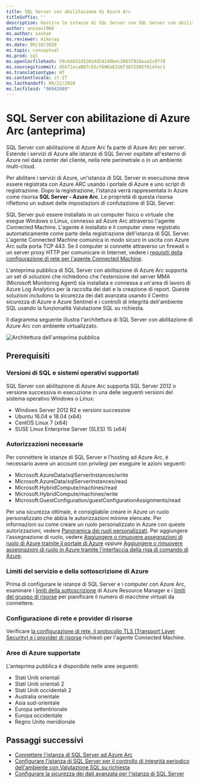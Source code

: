 ```yaml
---
title: SQL Server con abilitazione di Azure Arc
titleSuffix: ''
description: Gestire le istanze di SQL Server con SQL Server con abilitazione di Azure Arc
author: anosov1960
ms.author: sashan
ms.reviewer: mikeray
ms.date: 09/10/2020
ms.topic: conceptual
ms.prod: sql
ms.openlocfilehash: 59cbdd31d32014d54240b4c20937918aaa2c0770
ms.sourcegitcommit: d56f1eca807c55cf606a6316f3872585f014fec1
ms.translationtype: HT
ms.contentlocale: it-IT
ms.lasthandoff: 09/22/2020
ms.locfileid: "90942689"
---
```

# <a name="azure-arc-enabled-sql-server-preview"></a>SQL Server con abilitazione di Azure Arc (anteprima)

SQL Server con abilitazione di Azure Arc fa parte di Azure Arc per server. Estende i servizi di Azure alle istanze di SQL Server ospitate all'esterno di Azure nel data center del cliente, nella rete perimetrale o in un ambiente multi-cloud.

Per abilitare i servizi di Azure, un'istanza di SQL Server in esecuzione deve essere registrata con Azure ARC usando i portale di Azure e uno script di registrazione. Dopo la registrazione, l'istanza verrà rappresentata in Azure come risorsa __SQL Server - Azure Arc__. Le proprietà di questa risorsa riflettono un subset delle impostazioni di confutazione di SQL Server.

SQL Server può essere installato in un computer fisico o virtuale che esegue Windows o Linux, connesso ad Azure Arc attraverso l'agente Connected Machine. L'agente è installato e il computer viene registrato automaticamente come parte della registrazione dell'istanza di SQL Server. L'agente Connected Machine comunica in modo sicuro in uscita con Azure Arc sulla porta TCP 443. Se il computer si connette attraverso un firewall o un server proxy HTTP per comunicare in Internet, vedere i [requisiti della configurazione di rete per l'agente Connected Machine](/azure/azure-arc/servers/agent-overview#prerequisites).

L'anteprima pubblica di SQL Server con abilitazione di Azure Arc supporta un set di soluzioni che richiedono che l'estensione del server MMA (Microsoft Monitoring Agent) sia installata e connessa a un'area di lavoro di Azure Log Analytics per la raccolta dei dati e la creazione di report. Queste soluzioni includono la sicurezza dei dati avanzata usando il Centro sicurezza di Azure e Azure Sentinel e i controlli di integrità dell'ambiente SQL usando la funzionalità Valutazione SQL su richiesta.

Il diagramma seguente illustra l'architettura di SQL Server con abilitazione di Azure Arc con ambiente virtualizzato.

![Architettura dell'anteprima pubblica](media/overview/pubic-preview-architecture.png)

## <a name="prerequisites"></a>Prerequisiti

### <a name="supported-sql-versions-and-operating-systems"></a>Versioni di SQL e sistemi operativi supportati

SQL Server con abilitazione di Azure Arc supporta SQL Server 2012 o versione successiva in esecuzione in una delle seguenti versioni del sistema operativo Windows o Linux:

- Windows Server 2012 R2 e versioni successive
- Ubuntu 16.04 e 18.04 (x64)
- CentOS Linux 7 (x64)
- SUSE Linux Enterprise Server (SLES) 15 (x64)

### <a name="required-permissions"></a>Autorizzazioni necessarie

Per connettere le istanze di SQL Server e l'hosting ad Azure Arc, è necessario avere un account con privilegi per eseguire le azioni seguenti:
   * Microsoft.AzureData/sqlServerInstances/write
   * Microsoft.AzureData/sqlServerInstances/read
   * Microsoft.HybridCompute/machines/read
   * Microsoft.HybridCompute/machines/write
   * Microsoft.GuestConfiguration/guestConfigurationAssignments/read

Per una sicurezza ottimale, è consigliabile creare in Azure un ruolo personalizzato che abbia le autorizzazioni minime elencate. Per informazioni su come creare un ruolo personalizzato in Azure con queste autorizzazioni, vedere [Panoramica dei ruoli personalizzati](https://docs.microsoft.com/azure/active-directory/users-groups-roles/roles-custom-overview). Per aggiungere l'assegnazione di ruolo, vedere [Aggiungere o rimuovere assegnazioni di ruolo di Azure tramite il portale di Azure](https://docs.microsoft.com/azure/role-based-access-control/role-assignments-portal) oppure [Aggiungere o rimuovere assegnazioni di ruolo in Azure tramite l'interfaccia della riga di comando di Azure](https://docs.microsoft.com/azure/role-based-access-control/role-assignments-cli).

### <a name="azure-subscription-and-service-limits"></a>Limiti del servizio e della sottoscrizione di Azure

Prima di configurare le istanze di SQL Server e i computer con Azure Arc, esaminare i [limiti della sottoscrizione](/azure/azure-resource-manager/management/azure-subscription-service-limits#subscription-limits) di Azure Resource Manager e i [limiti del gruppo di risorse](/azure/azure-resource-manager/management/azure-subscription-service-limits#resource-group-limits) per pianificare il numero di macchine virtuali da connettere.

### <a name="networking-configuration-and-resource-providers"></a>Configurazione di rete e provider di risorse

Verificare [la configurazione di rete, il protocollo TLS (Transport Layer Security) e i provider di risorse](/azure/azure-arc/servers/agent-overview#prerequisites) richiesti per l'agente Connected Machine.

### <a name="supported-azure-regions"></a>Aree di Azure supportate

L'anteprima pubblica è disponibile nelle aree seguenti:
- Stati Uniti orientali
- Stati Uniti orientali 2
- Stati Uniti occidentali 2
- Australia orientale
- Asia sud-orientale
- Europa settentrionale
- Europa occidentale
- Regno Unito meridionale

## <a name="next-steps"></a>Passaggi successivi

- [Connettere l'istanza di SQL Server ad Azure Arc](connect.md)
- [Configurare l'istanza di SQL Server per il controllo di integrità periodico dell'ambiente con Valutazione SQL su richiesta](assess.md)
- [Configurare la sicurezza dei dati avanzata per l'istanza di SQL Server](configure-advanced-data-security.md)
